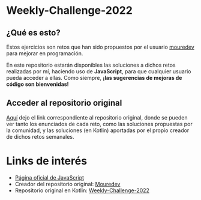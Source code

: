 # Weekly-Challenge-2022
## ¿Qué es esto?
Estos ejercicios son retos que han sido propuestos por el usuario [mouredev](https://github.com/mouredev) para mejorar en programación.

En este repositorio estarán disponibles las soluciones a dichos retos realizadas por mí, haciendo uso de **JavaScript**, para que cualquier usuario pueda acceder a ellas. Como siempre, **¡las sugerencias de mejoras de código son bienvenidas!**

## Acceder al repositorio original
[Aquí](https://github.com/mouredev/Weekly-Challenge-2022-Kotlin) dejo el link correspondiente al repositorio original, donde se pueden ver tanto los enunciados de cada reto, como las soluciones propuestas por la comunidad, y las soluciones (en Kotlin) aportadas por el propio creador de dichos retos semanales.

# Links de interés
<ul>
	<li><a href="https://www.javascript.com/">Página oficial de JavaScript</a></li>
	<li>Creador del repositorio original: <a href="https://github.com/mouredev" target="_blank">Mouredev</a></li>
	<li>Repositorio original en Kotlin: <a href="https://github.com/mouredev/Weekly-Challenge-2022-Kotlin" target="_blank">Weekly-Challenge-2022</a></li>
</ul>
